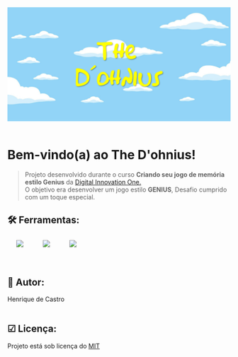<img src="./assets/capa.png" alt="capa" />
<br />
<br />

# Bem-vindo(a) ao The D'ohnius!

> Projeto desenvolvido durante o curso **Criando seu jogo de memória estilo Genius** da [Digital Innovation One.](https://digitalinnovation.one/) <br>
> O objetivo era desenvolver um jogo estilo **GENIUS**, Desafio cumprido com um toque especial.

## 🛠 Ferramentas:

<div
    style="margin-top: 25px;">
    <img width="70" src="https://cdn.jsdelivr.net/gh/devicons/devicon/icons/html5/html5-original.svg" style="margin:0 20px" />
    <img width="70" src="https://cdn.jsdelivr.net/gh/devicons/devicon/icons/css3/css3-original.svg" style="margin:0 20px" />
    <img width="70" src="https://cdn.jsdelivr.net/gh/devicons/devicon/icons/javascript/javascript-original.svg" style="margin:0 20px" />
</div>
<br />
<br />

## 🎨 Autor:
Henrique de Castro
<br />
<br />

## ☑ Licença:
Projeto está sob licença do [MIT](https://opensource.org/licenses/mit-license.php)

